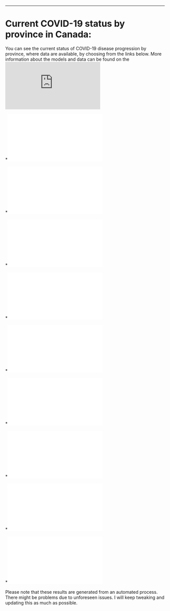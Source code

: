 
---

# Current COVID-19 status by province in Canada:

You can see the current status of COVID-19 disease progression by province, where data are available, by choosing from the links below. More information about the models and data can be found on the ![main page](https://github.com/jae0/adapt/blob/master/README.md)


*![Alberta](./Alberta/README.md)

*![British Columbia](./BC/README.md)

*![Manitoba](./Manitoba/README.md)

*![New Brunswick](./New%20Brunswick/README.md)

*![Newfoundland and Labrador](./NL/README.md)

*![Nova Scotia](./Nova%20Scotia/README.md)

*![Ontario](./Ontario/README.md)

*![Quebec](./Quebec/README.md)

*![Yukon](./Yukon/README.md)


Please note that these results are generated from an automated process. There might be problems due to unforeseen issues. I will keep tweaking and updating this as much as possible.


